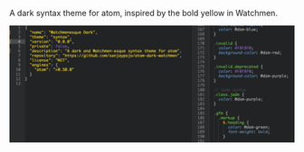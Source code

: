 A dark syntax theme for atom, inspired by the bold yellow in Watchmen.

![Code highlighting example](https://raw.githubusercontent.com/sanjaypojo/atom-dark-watchmen/master/watchmenesque.png)
